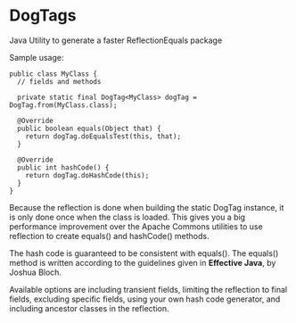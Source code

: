 # DogTags
Java Utility to generate a faster ReflectionEquals package

Sample usage:

    public class MyClass {
      // fields and methods
      
      private static final DogTag<MyClass> dogTag = DogTag.from(MyClass.class);
      
      @Override
      public boolean equals(Object that) {
        return dogTag.doEqualsTest(this, that);
      }
      
      @Override
      public int hashCode() {
        return dogTag.doHashCode(this);
      }
    }

Because the reflection is done when building the static DogTag instance, it is only done once when the class is loaded. This gives you a big performance improvement over the Apache Commons utilities to use reflection to create equals() and hashCode() methods.

The hash code is guaranteed to be consistent with equals(). The equals() method is written according to the guidelines given in **Effective Java**, by Joshua Bloch.

Available options are including transient fields, limiting the reflection to final fields, excluding specific fields, using your own hash code generator, and including ancestor classes in the reflection.
